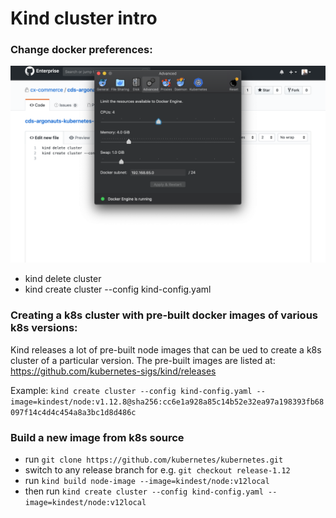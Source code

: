# Kind cluster intro

### Change docker preferences:

![docker seeting change memory to 4gb](./dockerPreferences.png)

 - kind delete cluster
 - kind create cluster --config kind-config.yaml 


### Creating a k8s cluster with pre-built docker images of various k8s versions:
Kind releases a lot of pre-built node images that can be ued to create a k8s cluster of a particular version.
The pre-built images are listed at:
https://github.com/kubernetes-sigs/kind/releases

Example: `kind create cluster --config kind-config.yaml --image=kindest/node:v1.12.8@sha256:cc6e1a928a85c14b52e32ea97a198393fb68097f14c4d4c454a8a3bc1d8d486c`

### Build a new image from k8s source
 - run `git clone https://github.com/kubernetes/kubernetes.git`
 - switch to any release branch for e.g. `git checkout release-1.12`
 - run `kind build node-image --image=kindest/node:v12local`
 - then run `kind create cluster --config kind-config.yaml --image=kindest/node:v12local`
 
 


